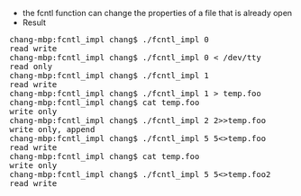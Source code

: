 * the fcntl function can change the properties of a file that is already open
* Result
<pre>
chang-mbp:fcntl_impl chang$ ./fcntl_impl 0
read write
chang-mbp:fcntl_impl chang$ ./fcntl_impl 0 < /dev/tty
read only
chang-mbp:fcntl_impl chang$ ./fcntl_impl 1
read write
chang-mbp:fcntl_impl chang$ ./fcntl_impl 1 > temp.foo
chang-mbp:fcntl_impl chang$ cat temp.foo
write only
chang-mbp:fcntl_impl chang$ ./fcntl_impl 2 2>>temp.foo
write only, append
chang-mbp:fcntl_impl chang$ ./fcntl_impl 5 5<>temp.foo
read write
chang-mbp:fcntl_impl chang$ cat temp.foo
write only
chang-mbp:fcntl_impl chang$ ./fcntl_impl 5 5<>temp.foo2
read write
</pre>

